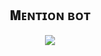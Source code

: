 <h2 align="center">
    𝐌ᴇɴᴛɪᴏɴ ʙᴏᴛ
</h2>

<p align="center">
<a href="https://telegram.me/MentionzBot"> <img src="https://te.legra.ph/file/2a84aa4a5209be9f129e3.jpg">
</p>
